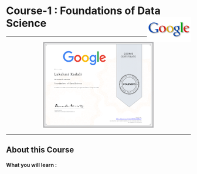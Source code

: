
# Course-1 : Foundations of Data Science <img src="/Lakshmi Kadali Certificates/google logo.png" align="right" width="120" />
---

<p align="center">
<img src="/Lakshmi Kadali Certificates/Coursera Google Advanced Data Analytics Professional Certificate Course-1.png" width=60% height=60%>

---
## About this Course


#### What you will learn : 
